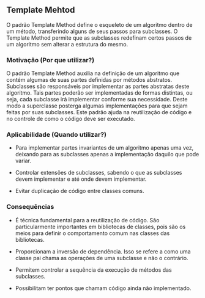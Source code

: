 ## Template Mehtod

O padrão Template Method define o esqueleto de um algoritmo dentro de
um método, transferindo alguns de seus passos para subclasses. O Template
Method permite que as subclasses redefinam certos passos de um algoritmo
sem alterar a estrutura do mesmo.

### Motivação (Por que utilizar?)

O padrão Template Method auxilia na definição de um algoritmo que
contém algumas de suas partes definidas por métodos abstratos. Subclasses
são responsáveis por implementar as partes abstratas deste algoritmo. Tais
partes poderão ser implementadas de formas distintas, ou seja, cada
subclasse irá implementar conforme sua necessidade. Deste modo a
superclasse posterga algumas implementações para que sejam feitas por suas
subclasses.
Este padrão ajuda na reutilização de código e no controle de como o
código deve ser executado.

### Aplicabilidade (Quando utilizar?)

* Para implementar partes invariantes de um algoritmo apenas uma vez,
  deixando para as subclasses apenas a implementação daquilo que pode
  variar.


* Controlar extensões de subclasses, sabendo o que as subclasses devem
  implementar e até onde devem implementar.


* Evitar duplicação de código entre classes comuns.

### Consequências

* É técnica fundamental para a reutilização de código. São
  particularmente importantes em bibliotecas de classes, pois são os
  meios para definir o comportamento comum nas classes das bibliotecas.


* Proporcionam a inversão de dependência. Isso se refere a como uma
  classe pai chama as operações de uma subclasse e não o contrário.

* Permitem controlar a sequência da execução de métodos das subclasses.

* Possibilitam ter pontos que chamam código ainda não implementado.